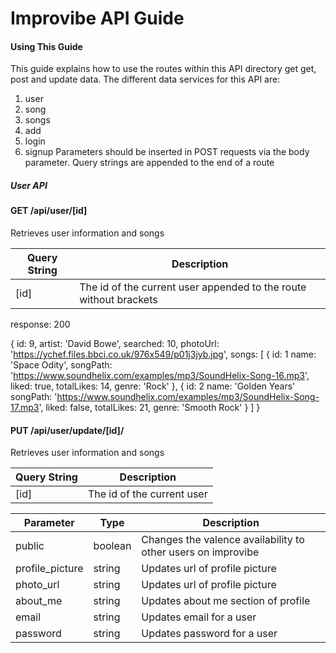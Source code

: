 
# Improvibe API Guide

#### Using This Guide
This guide explains how to use the routes within this API directory get get, post and update data. The different data services for this API are:
  1. user
  2. song
  3. songs
  4. add
  5. login
  6. signup
Parameters should be inserted in POST requests via the body parameter. Query strings are appended to the end of a route


##### User API
#### GET  /api/user/[id]<br>
Retrieves user information and songs

| Query String      | Description |
| ----------- | ----------- |
| [id]| The id of the current user appended to the route without brackets |

response: 200

  {
    id: 9,
    artist: 'David Bowe',
    searched: 10,
    photoUrl: 'https://ychef.files.bbci.co.uk/976x549/p01j3jyb.jpg',
    songs: [
      {
        id: 1
        name: 'Space Odity',
        songPath: 'https://www.soundhelix.com/examples/mp3/SoundHelix-Song-16.mp3',
        liked: true,
        totalLikes: 14,
        genre: 'Rock'
      },
      {
      id: 2
      name: 'Golden Years'
      songPath: 'https://www.soundhelix.com/examples/mp3/SoundHelix-Song-17.mp3',
      liked: false,
      totalLikes: 21,
      genre: 'Smooth Rock'
      }
    ]
  }

#### PUT  /api/user/update/[id]/<br>
Retrieves user information and songs

| Query String      | Description |
| ----------- | ----------- |
| [id]| The id of the current user |

| Parameter      | Type |  Description      |
| ----------- | ----------- | ----------- |
| public | boolean | Changes the valence availability to other users on improvibe |
| profile_picture | string | Updates url of profile picture |
| photo_url | string | Updates url of profile picture |
| about_me | string | Updates about me section of profile |
| email | string | Updates email for a user  |
| password | string | Updates password for a user  |

